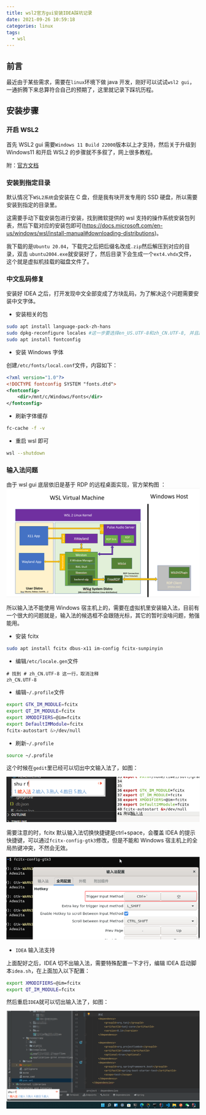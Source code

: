 ```yaml
---
title: wsl2官方gui安装IDEA踩坑记录
date: 2021-09-26 10:59:18
categories: linux
tags:
  - wsl
---
```


## 前言

最近由于某些需求，需要在`linux`环境下做 java 开发，刚好可以试试`wsl2 gui`，一通折腾下来总算符合自己的预期了，这里就记录下踩坑历程。

<!--more-->

## 安装步骤

### 开启 WSL2

首先 WSL2 gui 需要`Windows 11 Build 22000`版本以上才支持，然后关于升级到 Windows11 和开启 WSL2 的步骤就不多叙了，网上很多教程。

附：[官方文档](https://docs.microsoft.com/en-us/windows/wsl/tutorials/gui-apps)

### 安装到指定目录

默认情况下`WSL2系统`会安装在 C 盘，但是我有块开发专用的 SSD 硬盘，所以需要安装到指定的目录里。

这需要手动下载安装包进行安装，找到微软提供的 wsl 支持的操作系统安装包列表，然后下载对应的安装包即可(https://docs.microsoft.com/en-us/windows/wsl/install-manual#downloading-distributions)。

我下载的是`Ubuntu 20.04`，下载完之后把后缀名改成`.zip`然后解压到对应的目录，双击
`ubuntu2004.exe`就安装好了，然后目录下会生成一个`ext4.vhdx`文件，这个就是虚拟机挂载的磁盘文件了。

### 中文乱码修复

安装好 IDEA 之后，打开发现中文全部变成了方块乱码，为了解决这个问题需要安装中文字体。

- 安装相关的包

```sh
sudo apt install language-pack-zh-hans
sudo dpkg-reconfigure locales #这一步要选择en_US.UTF-8和zh_CN.UTF-8, 并且zh_CN.UTF-8为默认语言
sudo apt install fontconfig
```

- 安装 Windows 字体

创建`/etc/fonts/local.conf`文件，内容如下：

```xml
<?xml version="1.0"?>
<!DOCTYPE fontconfig SYSTEM "fonts.dtd">
<fontconfig>
    <dir>/mnt/c/Windows/Fonts</dir>
</fontconfig>
```

- 刷新字体缓存

```sh
fc-cache -f -v
```

- 重启 wsl 即可

```sh
wsl --shutdown
```

### 输入法问题

由于 wsl gui 底层依旧是基于 RDP 的远程桌面实现，官方架构图
：
![](wsl2-gui-idea-config/2021-09-26-14-44-58.png)

所以输入法不能使用 Windows 宿主机上的，需要在虚拟机里安装输入法，目前有一个很大的问题就是，输入法的候选框不会跟随光标，其它的暂时没啥问题，勉强能用。

- 安装 fcitx

```sh
sudo apt install fcitx dbus-x11 im-config fcitx-sunpinyin
```

- 编辑`/etc/locale.gen`文件

```
# 找到 # zh_CN.UTF-8 这一行，取消注释
zh_CN.UTF-8
```

- 编辑`~/.profile`文件

```sh
export GTK_IM_MODULE=fcitx
export QT_IM_MODULE=fcitx
export XMODIFIERS=@im=fcitx
export DefaultIMModule=fcitx
fcitx-autostart &>/dev/null
```

- 刷新`~/.profile`

```sh
source ~/.profile
```

这个时候在`gedit`里已经可以切出中文输入法了，如图：

![](wsl2-gui-idea-config/2021-09-26-15-06-46.png)

需要注意的时，fcitx 默认输入法切换快捷键是<kdb>ctrl</kdb>+<kdb>space</kdb>，会覆盖 IDEA 的提示快捷键，可以通过`fcitx-config-gtk3`修改，但是不能和 Windows 宿主机上的全局热键冲突，不然会无效。

![](wsl2-gui-idea-config/2021-09-26-15-04-30.png)

- `IDEA` 输入法支持

上面配好之后，IDEA 切不出输入法，需要特殊配置一下才行，编辑 IDEA 启动脚本`idea.sh`，在上面加入以下配置：

```sh
export XMODIFIERS=@im=fcitx
export QT_IM_MODULE=fcitx
```

然后重启`IDEA`就可以切出输入法了，如图：

![](wsl2-gui-idea-config/2021-09-26-15-09-33.png)
